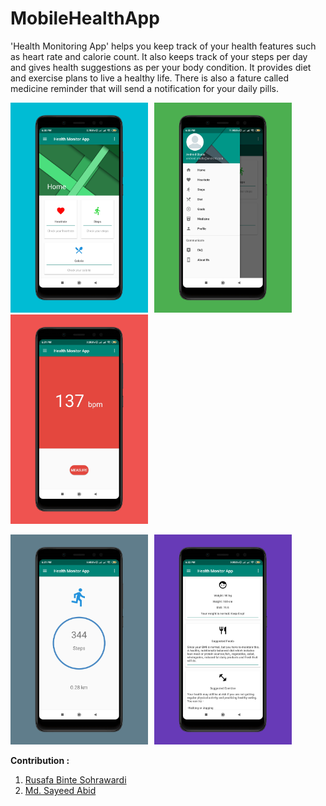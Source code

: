 # MobileHealthApp

'Health Monitoring App' helps you keep track of your health features such as heart rate and calorie count. It also keeps track of your steps per day and gives health suggestions as per your body condition. It provides diet and exercise plans to live a healthy life. There is also a fature called medicine reminder that will send a notification for your daily pills.

[<img src="Home.png" width="220" style="margin-right:10px;"/>](Home)[<img src="Nav_bar.png" width="220" style="margin-right:10px;"/>](Nav_bar)[<img src="Heart_rate.png" width="220" style="margin-right:10px;"/>](Heart_rate)

[<img src="Steps.png" width="220" style="margin-right:10px;"/>](Steps)[<img src="Suggestions.png" width="220" style="margin-right:10px;"/>](Suggestions)

**Contribution :**
1. [Rusafa Binte Sohrawardi](https://github.com/RusafaDosta)
2. [Md. Sayeed Abid](https://github.com/SayeedAbid)
